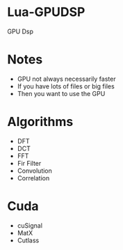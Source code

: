 # Lua-GPUDSP
GPU Dsp

# Notes
* GPU not always necessarily faster
* If you have lots of files or big files
* Then you want to use the GPU

# Algorithms
* DFT
* DCT
* FFT
* Fir Filter
* Convolution
* Correlation

# Cuda
* cuSignal
* MatX
* Cutlass
 

